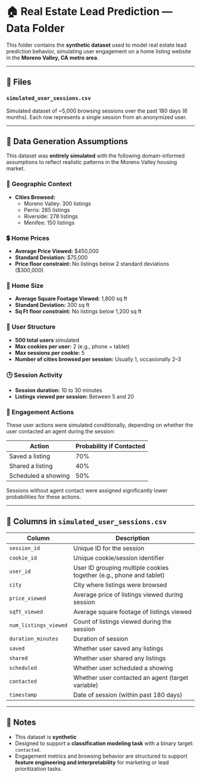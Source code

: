# 🏠 Real Estate Lead Prediction — Data Folder

This folder contains the **synthetic dataset** used to model real estate lead prediction behavior, simulating user engagement on a home listing website in the **Moreno Valley, CA metro area**.

---

## 📁 Files

### `simulated_user_sessions.csv`
Simulated dataset of ~5,000 browsing sessions over the past 180 days (6 months). Each row represents a single session from an anonymized user.

---

## 🧪 Data Generation Assumptions

This dataset was **entirely simulated** with the following domain-informed assumptions to reflect realistic patterns in the Moreno Valley housing market.

### 📍 Geographic Context
- **Cities Browsed:**
  - Moreno Valley: 300 listings
  - Perris: 285 listings
  - Riverside: 278 listings
  - Menifee: 150 listings

### 💲 Home Prices
- **Average Price Viewed:** $450,000
- **Standard Deviation:** $75,000
- **Price floor constraint:** No listings below 2 standard deviations ($300,000)

### 📐 Home Size
- **Average Square Footage Viewed:** 1,800 sq ft
- **Standard Deviation:** 300 sq ft
- **Sq Ft floor constraint:** No listings below 1,200 sq ft

### 👤 User Structure
- **500 total users** simulated
- **Max cookies per user:** 2 (e.g., phone + tablet)
- **Max sessions per cookie:** 5
- **Number of cities browsed per session:** Usually 1, occasionally 2–3

### 🕒 Session Activity
- **Session duration:** 10 to 30 minutes
- **Listings viewed per session:** Between 5 and 20

### 🔄 Engagement Actions
These user actions were simulated conditionally, depending on whether the user contacted an agent during the session:

| Action                | Probability if Contacted |
|-----------------------|--------------------------|
| Saved a listing       | 70%                      |
| Shared a listing      | 40%                      |
| Scheduled a showing   | 50%                      |

Sessions without agent contact were assigned significantly lower probabilities for these actions.

---

## 📌 Columns in `simulated_user_sessions.csv`

| Column               | Description                                                                 |
|----------------------|-----------------------------------------------------------------------------|
| `session_id`         | Unique ID for the session                                                   |
| `cookie_id`          | Unique cookie/session identifier                                            |
| `user_id`            | User ID grouping multiple cookies together (e.g., phone and tablet)         |
| `city`               | City where listings were browsed                                            |
| `price_viewed`       | Average price of listings viewed during session                             |
| `sqft_viewed`        | Average square footage of listings viewed                                   |
| `num_listings_viewed`| Count of listings viewed during the session                                 |
| `duration_minutes`   | Duration of session                                                         |
| `saved`              | Whether user saved any listings                                             |
| `shared`             | Whether user shared any listings                                            |
| `scheduled`          | Whether user scheduled a showing                                            |
| `contacted`          | Whether user contacted an agent (target variable)                           |
| `timestamp`          | Date of session (within past 180 days)                                      |

---

## 📎 Notes
- This dataset is **synthetic**
- Designed to support a **classification modeling task** with a binary target: `contacted`.
- Engagement metrics and browsing behavior are structured to support **feature engineering and interpretability** for marketing or lead prioritization tasks.

